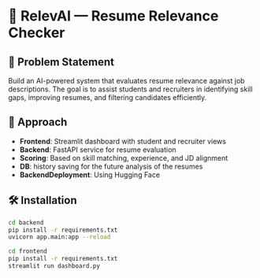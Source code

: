 # 🚀 RelevAI — Resume Relevance Checker

## 🧠 Problem Statement
Build an AI-powered system that evaluates resume relevance against job descriptions. The goal is to assist students and recruiters in identifying skill gaps, improving resumes, and filtering candidates efficiently.

## 🎯 Approach
- **Frontend**: Streamlit dashboard with student and recruiter views
- **Backend**: FastAPI service for resume evaluation
- **Scoring**: Based on skill matching, experience, and JD alignment
- **DB**: history saving for the future analysis of the resumes
- **BackendDeployment**: Using Hugging Face
## 🛠️ Installation

```bash
cd backend
pip install -r requirements.txt
uvicorn app.main:app --reload

cd frontend
pip install -r requirements.txt
streamlit run dashboard.py
